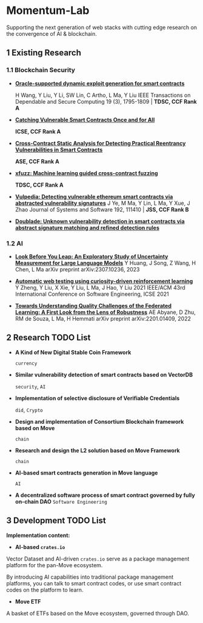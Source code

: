 # Momentum-Lab
Supporting the next generation of web stacks with cutting edge research on the convergence of AI & blockchain.

## 1 Existing Research

### 1.1 Blockchain Security

* **[Oracle-supported dynamic exploit generation for smart contracts](https://www.computer.org/csdl/journal/tq/2022/03/09256983/1oFCKRSGk36)**

  H Wang, Y Liu, Y Li, SW Lin, C Artho, L Ma, Y Liu
  IEEE Transactions on Dependable and Secure Computing 19 (3), 1795-1809  | **TDSC, CCF Rank A**  

* **[Catching Vulnerable Smart Contracts Once and for All](https://ieeexplore.ieee.org/document/8805696)**

  **ICSE, CCF Rank A**  

* **[Cross-Contract Static Analysis for Detecting Practical Reentrancy Vulnerabilities in Smart Contracts](https://ieeexplore.ieee.org/document/9286095)**

  **ASE, CCF Rank A**

* **[xfuzz: Machine learning guided cross-contract fuzzing](https://ieeexplore.ieee.org/document/9795233)**

  **TDSC, CCF Rank A**

* **[Vulpedia: Detecting vulnerable ethereum smart contracts via abstracted vulnerability signatures](https://dl.acm.org/doi/abs/10.1016/j.jss.2022.111410)**
  J Ye, M Ma, Y Lin, L Ma, Y Xue, J Zhao
  Journal of Systems and Software 192, 111410 | **JSS, CCF Rank B**

* **[Doublade: Unknown vulnerability detection in smart contracts via abstract signature matching and refined detection rules](https://deepai.org/publication/doublade-unknown-vulnerability-detection-in-smart-contracts-via-abstract-signature-matching-and-refined-detection-rules)**

### 1.2 AI

* [**Look Before You Leap: An Exploratory Study of Uncertainty Measurement for Large Language Models**](https://arxiv.org/abs/2307.10236)
  Y Huang, J Song, Z Wang, H Chen, L Ma
  arXiv preprint arXiv:2307.10236, 2023
* [**Automatic web testing using curiosity-driven reinforcement learning**](https://dl.acm.org/doi/10.1109/ICSE43902.2021.00048)
  Y Zheng, Y Liu, X Xie, Y Liu, L Ma, J Hao, Y Liu
  2021 IEEE/ACM 43rd International Conference on Software Engineering, ICSE 2021
  
* [**Towards Understanding Quality Challenges of the Federated Learning: A First Look from the Lens of Robustness**](https://dl.acm.org/doi/abs/10.1007/s10664-022-10262-y)
  AE Abyane, D Zhu, RM de Souza, L Ma, H Hemmati
  arXiv preprint arXiv:2201.01409, 2022

## 2 Research TODO List

* **A Kind of New Digital Stable Coin Framework** 

  `currency`


* **Similar vulnerability detection of smart contracts based on VectorDB**

  `security`, `AI`

* **Implementation of selective disclosure of Verifiable Credentials**

  `did`, `Crypto`

* **Design and implementation of  Consortium Blockchain framework based on Move**

  `chain`

* **Research and design the L2 solution based on Move Framework**

  `chain`

* **AI-based smart contracts generation in Move language**

  `AI`
  
 * **A decentralized software process of smart contract governed by fully on-chain DAO**
  `Software Engineering`

## 3 Development TODO List

**Implementation content:**

* **AI-based `crates.io`**

Vector Dataset and AI-driven `crates.io` serve as a package management platform for the pan-Move ecosystem.

By introducing AI capabilities into traditional package management platforms, you can talk to smart contract codes, or use smart contract codes on the platform to learn.

* **Move ETF**

A basket of ETFs based on the Move ecosystem, governed through DAO.

